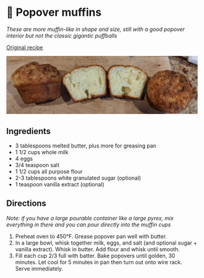 # 🧁 Popover muffins

*These are more muffin-like in shape and size, still with a good popover
interior but not the classic gigantic puffballs*

[Original
recipe](https://www.seriouseats.com/recipes/2012/03/popover-recipe.html)

![muffins](./pics/popovers.jpg)

## Ingredients

- 3 tablespoons melted butter, plus more for greasing pan
- 1 1/2 cups whole milk
- 4 eggs
- 3/4 teaspoon salt
- 1 1/2 cups all purpose flour
- 2-3 tablespoons white granulated sugar (optional)
- 1 teaspoon vanilla extract (optional)

## Directions

*Note: if you have a large pourable container like a large pyrex, mix everything
in there and you can pour directly into the muffin cups*

1. Preheat oven to 450°F. Grease popover pan well with butter.
2. In a large bowl, whisk together milk, eggs, and salt (and optional sugar +
   vanilla extract). Whisk in butter. Add flour and whisk until smooth.
3. Fill each cup 2/3 full with batter. Bake popovers until golden, 30 minutes.
   Let cool for 5 minutes in pan then turn out onto wire rack. Serve
   immediately.
